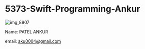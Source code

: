 # 5373-Swift-Programming-Ankur
![img_8807](https://cloud.githubusercontent.com/assets/8570292/5861582/3f7abdf2-a230-11e4-8afc-bcc514a0aada.JPG)

Name: PATEL ANKUR

email: aku0004@gmail.com
